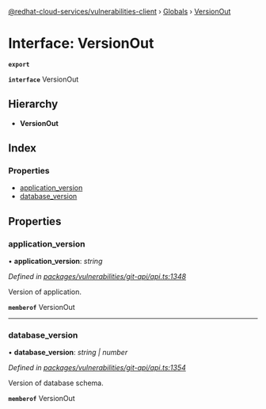 [@redhat-cloud-services/vulnerabilities-client](../README.md) › [Globals](../globals.md) › [VersionOut](versionout.md)

# Interface: VersionOut

**`export`** 

**`interface`** VersionOut

## Hierarchy

* **VersionOut**

## Index

### Properties

* [application_version](versionout.md#application_version)
* [database_version](versionout.md#database_version)

## Properties

###  application_version

• **application_version**: *string*

*Defined in [packages/vulnerabilities/git-api/api.ts:1348](https://github.com/RedHatInsights/javascript-clients/blob/master/packages/vulnerabilities/git-api/api.ts#L1348)*

Version of application.

**`memberof`** VersionOut

___

###  database_version

• **database_version**: *string | number*

*Defined in [packages/vulnerabilities/git-api/api.ts:1354](https://github.com/RedHatInsights/javascript-clients/blob/master/packages/vulnerabilities/git-api/api.ts#L1354)*

Version of database schema.

**`memberof`** VersionOut

